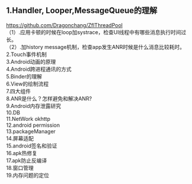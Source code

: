 ## 1.Handler, Looper,MessageQueue的理解  
https://github.com/Dragonchang/ZflThreadPool   
  （1）.应用卡顿的时候在loop加systrace，检查UI线程中有哪些消息执行时间过长。  
  （2）.加history message机制，检查app发生ANR时候是什么消息比较耗时。  
2.Touch事件机制  
3.Android动画的原理  
4.Android跨进程通讯的方式  
5.Binder的理解  
6.View的绘制流程  
7.四大组件  
8.ANR是什么？怎样避免和解决ANR?   
9.Android内存泄露研究  
10.DB  
11.NetWork okhttp  
12.android permission  
13.packageManager  
14.屏幕适配  
15.android签名和验证  
16.apk热修复  
17.apk防止反编译  
18.窗口管理   
19.内存问题的定位   

